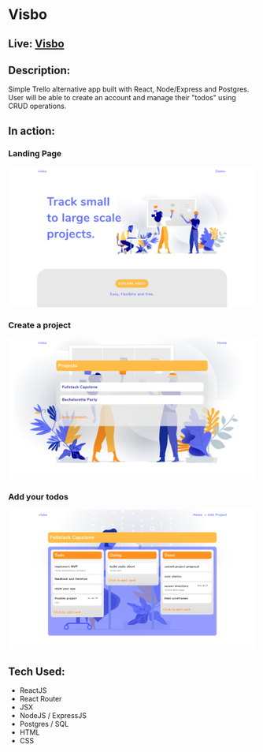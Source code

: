 # Visbo

## Live: [Visbo](https://visbo.now.sh/)

## Description:
Simple Trello alternative app built with React, Node/Express and Postgres. User will be able to create an account and manage their "todos" using CRUD operations.

## In action:

### Landing Page
![alt text](visuals/visual1.png)

### Create a project
![alt text](visuals/visual2.png)

### Add your todos
![alt text](visuals/visual3.png)

## Tech Used:
* ReactJS
* React Router
* JSX
* NodeJS / ExpressJS
* Postgres / SQL
* HTML
* CSS

